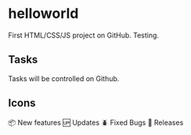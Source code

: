 # helloworld
First HTML/CSS/JS project on GitHub.
Testing.

## Tasks
Tasks will be controlled on Github.

## Icons

:package: New features
:up: Updates
:beetle: Fixed Bugs
:checkered_flag: Releases